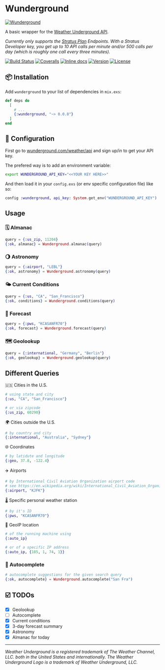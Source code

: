 # Wunderground

[![Wunderground](https://icons.wxug.com/logos/PNG/wundergroundLogo_4c_horz.png)](https://www.wunderground.com)

A basic wrapper for the [Weather Underground API](https://www.wunderground.com/weather/api/d/docs).

*Currently only supports the [Stratus Plan](https://www.wunderground.com/weather/api/d/pricing.html) Endpoints. With a Stratus Developer key, you get up to 10 API calls per minute and/or 500 calls per day (which is roughly one call every three minutes).*

[![Build Status](https://travis-ci.org/optikfluffel/wunderground.svg?branch=master)](https://travis-ci.org/optikfluffel/wunderground)
[![Coveralls](https://img.shields.io/coveralls/optikfluffel/wunderground.svg)](https://coveralls.io/github/optikfluffel/wunderground)
[![Inline docs](http://inch-ci.org/github/optikfluffel/wunderground.svg)](https://hexdocs.pm/wunderground)
[![Version](http://img.shields.io/hexpm/v/wunderground.svg?style=flat)](https://hex.pm/packages/wunderground)
[![License](https://img.shields.io/hexpm/l/wunderground.svg?style=flat)](https://unlicense.org)

## 📦 Installation

Add `wunderground` to your list of dependencies in `mix.exs`:

```elixir
def deps do
  [
    # ...
    {:wunderground, "~> 0.0.8"}
  ]
end
```

## 🔧 Configuration

First go to [wunderground.com/weather/api](https://www.wunderground.com/weather/api/)
and sign up/in to get your API key.

The prefered way is to add an environment variable:

```sh
export WUNDERGROUND_API_KEY="<<YOUR KEY HERE>>"
```

And then load it in your `config.exs` (or env specific configuration file) like so:

```elixir
config :wunderground, api_key: System.get_env("WUNDERGROUND_API_KEY")
```

## Usage

### 🗓 Almanac

```elixir
query = {:us_zip, 11204}
{:ok, almanac} = Wunderground.almanac(query)
```

### 🌖 Astronomy

```elixir
query = {:airport, "LEBL"}
{:ok, astronomy} = Wunderground.astronomy(query)
```

### 🌤 Current Conditions

```elixir
query = {:us, "CA", "San_Francisco"}
{:ok, conditions} = Wunderground.conditions(query)
```

### 📅 Forecast

```elixir
query = {:pws, "KCASANFR70"}
{:ok, forecast} = Wunderground.forecast(query)
```

### 🗺 Geolookup

```elixir
query = {:international, "Germany", "Berlin"}
{:ok, geolookup} = Wunderground.geolookup(query)
```

## Different Queries

🇺🇸 Cities in the U.S.
```elixir
# using state and city
{:us, "CA", "San_Francisco"}

# or via zipcode
{:us_zip, 60290}
```

🌍 Cities outside the U.S.
```elixir
# by country and city
{:international, "Australia", "Sydney"}
```

🌐 Coordinates
```elixir
# by latidute and longitude
{:geo, 37.8, -122.4}
```

✈️ Airports
```elixir
# by International Civil Aviation Organization airport code
# see https://en.wikipedia.org/wiki/International_Civil_Aviation_Organization_airport_code
{:airport, "KJFK"}
```

🌡 Specific personal weather station
```elixir
# by it's ID
{:pws, "KCASANFR70"}
```

📍 GeoIP location
```elixir
# of the running machine using
{:auto_ip}

# or of a specific IP address
{:auto_ip, {185, 1, 74, 1}}
```

### 🔎 Autocomplete

```elixir
# autocomplete suggestions for the given search query
{:ok, autocomplete} = Wunderground.autocomplete("San Fra")
```

## ☑️ TODOs

-   [x] Geolookup
-   [ ] Autocomplete
-   [x] Current conditions
-   [x] 3-day forecast summary
-   [x] Astronomy
-   [x] Almanac for today

---

*Weather Underground is a registered trademark of The Weather Channel, LLC. both in the United States and internationally. The Weather Underground Logo is a trademark of Weather Underground, LLC.*
